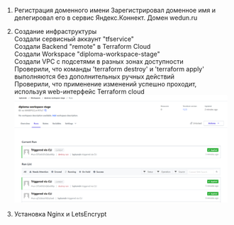 1.  Регистрация доменного имени
Зарегистрировал доменное имя и делегировал его в сервис Яндекс.Коннект.
Домен wedun.ru

2. Создание инфраструктуры  
Создали сервисный аккаунт "tfservice"  
Создали Backend "remote" в Terraform Cloud  
Создали Workspace "diploma-workspace-stage"  
Создали VPC с подсетями в разных зонах доступности  
Проверили, что команды 'terraform destroy' и 'terraform apply' выполняются без дополнительных ручных действий  
Проверили, что применение изменений успешно проходит, используя web-интерфейс Terraform cloud  
![diploma-workspace-stage.png](diploma-workspace-stage.png)

3. Установка Nginx и LetsEncrypt
